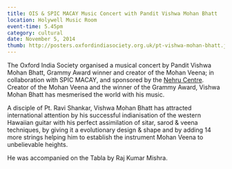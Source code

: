 ```yaml
---
title: OIS & SPIC MACAY Music Concert with Pandit Vishwa Mohan Bhatt
location: Holywell Music Room
event-time: 5.45pm
category: cultural
date: November 5, 2014
thumb: http://posters.oxfordindiasociety.org.uk/pt-vishwa-mohan-bhatt.jpg
---
```


The Oxford India Society organised a musical concert by Pandit Vishwa Mohan
Bhatt, Grammy Award winner and creator of the Mohan Veena; in collaboration
with SPIC MACAY, and sponsored by the [Nehru
Centre](http://www.nehrucentre.org.uk/). Creator of the Mohan Veena and the
winner of the Grammy Award, Vishwa Mohan Bhatt has mesmerised the world with
his music.

A disciple of Pt. Ravi Shankar, Vishwa Mohan Bhatt has attracted international
attention by his successful indianisation of the western Hawaiian guitar with
his perfect assimilation of sitar, sarod & veena techniques, by giving it a
evolutionary design & shape and by adding 14 more strings helping him to
establish the instrument Mohan Veena  to unbelievable heights. 

He was accompanied on the Tabla by Raj Kumar Mishra. 

